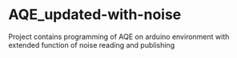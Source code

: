 # AQE_updated-with-noise

Project contains programming of AQE on arduino environment with extended function of noise reading and publishing
